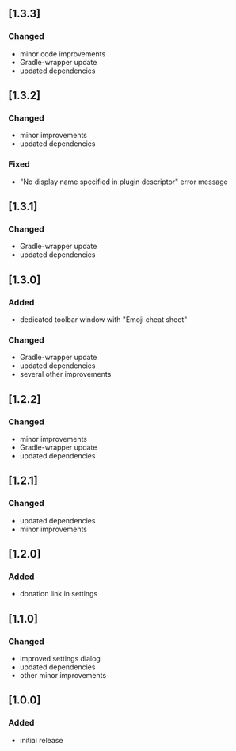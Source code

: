 ## [1.3.3]

### Changed
- minor code improvements
- Gradle-wrapper update
- updated dependencies

## [1.3.2]

### Changed
- minor improvements
- updated dependencies

### Fixed
- "No display name specified in plugin descriptor" error message

## [1.3.1]

### Changed
- Gradle-wrapper update
- updated dependencies

## [1.3.0]

### Added
- dedicated toolbar window with "Emoji cheat sheet" 

### Changed
- Gradle-wrapper update
- updated dependencies
- several other improvements

## [1.2.2]

### Changed
- minor improvements
- Gradle-wrapper update
- updated dependencies

## [1.2.1]

### Changed
- updated dependencies
- minor improvements

## [1.2.0]

### Added
- donation link in settings

## [1.1.0]

### Changed
- improved settings dialog
- updated dependencies
- other minor improvements

## [1.0.0]

### Added
- initial release
